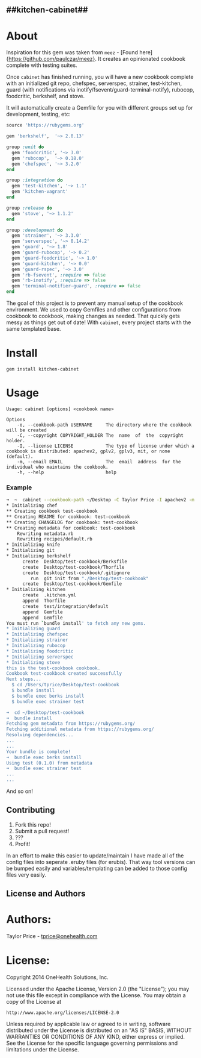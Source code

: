 ##kitchen-cabinet##
----

About
=====

Inspiration for this gem was taken from `meez` - [Found here]{https://github.com/paulczar/meez}. It creates an opinionated cookbook complete with testing suites.

Once `cabinet` has finished running, you will have a new cookbook complete with an initialized git repo, chefspec, serverspec, strainer, test-kitchen, guard (with notifications via inotify/fsevent/guard-terminal-notify), rubocop, foodcritic, berkshelf, and stove.

It will automatically create a Gemfile for you with different groups set up for development, testing, etc:

`````` ruby
source 'https://rubygems.org'

gem 'berkshelf',  '~> 2.0.13'

group :unit do
  gem 'foodcritic', '~> 3.0'
  gem 'rubocop',  '~> 0.18.0'
  gem 'chefspec', '~> 3.2.0'
end

group :integration do
  gem 'test-kitchen', '~> 1.1'
  gem 'kitchen-vagrant'
end

group :release do
  gem 'stove', '~> 1.1.2'
end

group :development do
  gem 'strainer', '~> 3.3.0'
  gem 'serverspec', '~> 0.14.2'
  gem 'guard', '~> 1.8'
  gem 'guard-rubocop', '~> 0.2'
  gem 'guard-foodcritic', '~> 1.0'
  gem 'guard-kitchen', '~> 0.0'
  gem 'guard-rspec', '~> 3.0'
  gem 'rb-fsevent', :require => false
  gem 'rb-inotify', :require => false
  gem 'terminal-notifier-guard', :require => false
end
``````

The goal of this project is to prevent any manual setup of the cookbook environment. We used to copy Gemfiles and other configurations from cookbook to cookbook, making changes as needed. That quickly gets messy as things get out of date! With `cabinet`, every project starts with the same templated base.

Install
=======

`gem install kitchen-cabinet`

Usage
=====

```
Usage: cabinet [options] <cookbook name>

Options
    -o, --cookbook-path USERNAME     The directory where the cookbook will be created
    -C, --copyright COPYRIGHT_HOLDER The  name  of  the  copyright holder.
    -I, --license LICENSE            The type of license under which a cookbook is distributed: apachev2, gplv2, gplv3, mit, or none (default).
    -m, --email EMAIL                The  email  address  for the individual who maintains the cookbook.
    -h, --help                       help
```

### Example

`````` bash
➜  ~  cabinet --cookbook-path ~/Desktop -C Taylor Price -I apachev2 -m tprice@onehealth.com test-cookbook
* Initializing chef
** Creating cookbook test-cookbook
** Creating README for cookbook: test-cookbook
** Creating CHANGELOG for cookbook: test-cookbook
** Creating metadata for cookbook: test-cookbook
	Rewriting metadata.rb
	Rewriting recipes/default.rb
* Initializing knife
* Initializing git
* Initializing berkshelf
      create  Desktop/test-cookbook/Berksfile
      create  Desktop/test-cookbook/Thorfile
      create  Desktop/test-cookbook/.gitignore
         run  git init from "./Desktop/test-cookbook"
      create  Desktop/test-cookbook/Gemfile
* Initializing kitchen
      create  .kitchen.yml
      append  Thorfile
      create  test/integration/default
      append  Gemfile
      append  Gemfile
You must run `bundle install' to fetch any new gems.
* Initializing guard
* Initializing chefspec
* Initializing strainer
* Initializing rubocop
* Initializing foodcritic
* Initializing serverspec
* Initializing stove
this is the test-cookbook cookbook.
Cookbook test-cookbook created successfully
Next steps...
  $ cd /Users/tprice/Desktop/test-cookbook
  $ bundle install
  $ bundle exec berks install
  $ bundle exec strainer test

➜  cd ~/Desktop/test-cookbook
➜  bundle install
Fetching gem metadata from https://rubygems.org/
Fetching additional metadata from https://rubygems.org/
Resolving dependencies...
...
...
Your bundle is complete!
➜  bundle exec berks install
Using test (0.1.0) from metadata
➜  bundle exec strainer test
...
...
``````

And so on!

Contributing
-------------------
1. Fork this repo!
2. Submit a pull request!
3. ???
4. Profit!

In an effort to make this easier to update/maintain I have made all of the config files into seperate .eruby files (for erubis). That way tool versions can be bumped easily and variables/templating can be added to those config files very easily.

License and Authors
-------------------

Authors:
========

Taylor Price - tprice@onehealth.com 

License:
========

Copyright 2014 OneHealth Solutions, Inc.

Licensed under the Apache License, Version 2.0 (the "License");
you may not use this file except in compliance with the License.
You may obtain a copy of the License at

    http://www.apache.org/licenses/LICENSE-2.0

Unless required by applicable law or agreed to in writing, software
distributed under the License is distributed on an "AS IS" BASIS,
WITHOUT WARRANTIES OR CONDITIONS OF ANY KIND, either express or implied.
See the License for the specific language governing permissions and
limitations under the License.